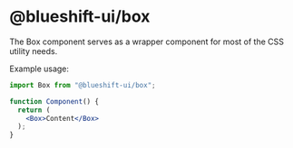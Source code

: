 # @blueshift-ui/box

The Box component serves as a wrapper component for most of the CSS utility needs.

Example usage:

```jsx
import Box from "@blueshift-ui/box";

function Component() {
  return (
    <Box>Content</Box>
  );
}

```
